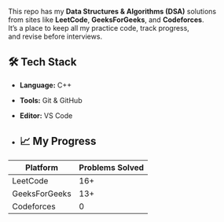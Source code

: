 This repo has my **Data Structures & Algorithms (DSA)** solutions  
from sites like **LeetCode**, **GeeksForGeeks**, and **Codeforces**.  
It’s a place to keep all my practice code, track progress,  
and revise before interviews.

## 🛠️ Tech Stack
- **Language:** C++
- **Tools:** Git & GitHub
- **Editor:** VS Code

- ## 📈 My Progress
| Platform      | Problems Solved |
|---------------|------------------|
| LeetCode      | 16+ |
| GeeksForGeeks | 13+  |
| Codeforces    | 0  |
